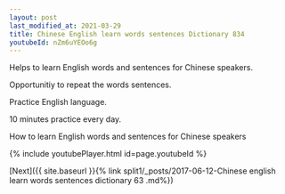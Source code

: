 ```yaml
---
layout: post
last_modified_at: 2021-03-29
title: Chinese English learn words sentences Dictionary 834 
youtubeId: nZm6uYEOo6g
---
```

 
 
Helps to learn English words and sentences for Chinese speakers.

Opportunitiy to repeat the words sentences. 

Practice English language. 
 
10 minutes practice every day. 
 
How to learn English words and sentences for Chinese speakers 
 
{% include youtubePlayer.html id=page.youtubeId %}
 
 
[Next]({{ site.baseurl }}{% link  split1/_posts/2017-06-12-Chinese english learn words sentences dictionary 63 .md%})
 
